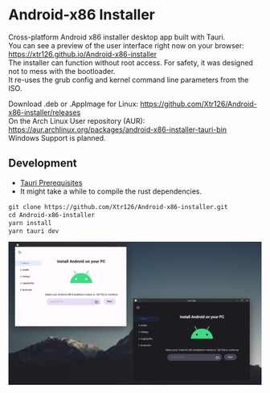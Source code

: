 # Android-x86 Installer
Cross-platform Android x86 installer desktop app built with Tauri.  
You can see a preview of the user interface right now on your browser: https://xtr126.github.io/Android-x86-installer   
The installer can function without root access. For safety, it was designed not to mess with the bootloader.  
It re-uses the grub config and kernel command line parameters from the ISO.  

Download .deb or .AppImage for Linux: https://github.com/Xtr126/Android-x86-installer/releases  
On the Arch Linux User repository (AUR): https://aur.archlinux.org/packages/android-x86-installer-tauri-bin   
Windows Support is planned.

## Development
- [Tauri Prerequisites](https://tauri.app/v1/guides/getting-started/prerequisites/)
- It might take a while to compile the rust dependencies.
```
git clone https://github.com/Xtr126/Android-x86-installer.git 
cd Android-x86-installer
yarn install 
yarn tauri dev
```
![](Screenshot.png)
